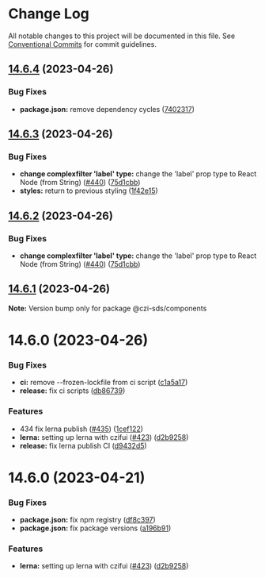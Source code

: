 # Change Log

All notable changes to this project will be documented in this file.
See [Conventional Commits](https://conventionalcommits.org) for commit guidelines.

## [14.6.4](https://github.com/chanzuckerberg/sci-components/compare/@czi-sds/components@14.6.3...@czi-sds/components@14.6.4) (2023-04-26)

### Bug Fixes

- **package.json:** remove dependency cycles ([7402317](https://github.com/chanzuckerberg/sci-components/commit/740231742aac4cf088d9b96be4c90e9c18ad34bd))

## [14.6.3](https://github.com/chanzuckerberg/sci-components/compare/@czi-sds/components@14.6.1...@czi-sds/components@14.6.3) (2023-04-26)

### Bug Fixes

- **change complexfilter 'label' type:** change the 'label' prop type to React Node (from String) ([#440](https://github.com/chanzuckerberg/sci-components/issues/440)) ([75d1cbb](https://github.com/chanzuckerberg/sci-components/commit/75d1cbb5b99807f30a0441e58a8cd06f7c334391))
- **styles:** return to previous styling ([1f42e15](https://github.com/chanzuckerberg/sci-components/commit/1f42e15a89ccd52777e5e11016e238133ae18af9))

## [14.6.2](https://github.com/chanzuckerberg/sci-components/compare/@czi-sds/components@14.6.1...@czi-sds/components@14.6.2) (2023-04-26)

### Bug Fixes

- **change complexfilter 'label' type:** change the 'label' prop type to React Node (from String) ([#440](https://github.com/chanzuckerberg/sci-components/issues/440)) ([75d1cbb](https://github.com/chanzuckerberg/sci-components/commit/75d1cbb5b99807f30a0441e58a8cd06f7c334391))

## [14.6.1](https://github.com/chanzuckerberg/sci-components/compare/@czi-sds/components@14.6.0...@czi-sds/components@14.6.1) (2023-04-26)

**Note:** Version bump only for package @czi-sds/components

# 14.6.0 (2023-04-26)

### Bug Fixes

- **ci:** remove --frozen-lockfile from ci script ([c1a5a17](https://github.com/chanzuckerberg/sci-components/commit/c1a5a17f8dc4936efeb26f03fa38bf6e6eee7d23))
- **release:** fix ci scripts ([db86739](https://github.com/chanzuckerberg/sci-components/commit/db86739d8d95a8dac633cdd68ab20128aa2608f3))

### Features

- 434 fix lerna publish ([#435](https://github.com/chanzuckerberg/sci-components/issues/435)) ([1cef122](https://github.com/chanzuckerberg/sci-components/commit/1cef122a7e035e1a55b68d3474a9a2deb39579ac))
- **lerna:** setting up lerna with czifui ([#423](https://github.com/chanzuckerberg/sci-components/issues/423)) ([d2b9258](https://github.com/chanzuckerberg/sci-components/commit/d2b925879c1d3c5b1d0c135fd76ef58d9d2d9f63))
- **release:** fix lerna publish CI ([d9432d5](https://github.com/chanzuckerberg/sci-components/commit/d9432d5a5c9835c2487a6a7c975a04aeee3c5b9b))

# 14.6.0 (2023-04-21)

### Bug Fixes

- **package.json:** fix npm registry ([df8c397](https://github.com/chanzuckerberg/sci-components/commit/df8c397feae7814dfacc48111f581e685992bf4e))
- **package.json:** fix package versions ([a196b91](https://github.com/chanzuckerberg/sci-components/commit/a196b9119dfe72ce46c086359940f7d000a453d3))

### Features

- **lerna:** setting up lerna with czifui ([#423](https://github.com/chanzuckerberg/sci-components/issues/423)) ([d2b9258](https://github.com/chanzuckerberg/sci-components/commit/d2b925879c1d3c5b1d0c135fd76ef58d9d2d9f63))
